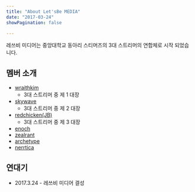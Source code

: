 ```yaml
---
title: "About Let'sBe MEDIA"
date: "2017-03-24"
showPagination: false

---
```


레쓰비 미디어는 중앙대학교 동아리 스티머즈의 3대 스트리머의 연합체로 시작 되었습니다.

## 멤버 소개

* [wraithkim](https://www.youtube.com/channel/UCQjMu8zCnXjQs4S7Ljpz2Bg)
	* 3대 스트리머 중 제 1 대장
* [skywave](https://youtube.com/skywavetm)
	* 3대 스트리머 중 제 2 대장
* [redchicken(JB)](https://www.youtube.com/channel/UCc-PaI2bNiNMOTYkildsybw)
	* 3대 스트리머 중 제 3 대장
* [enoch](https://youtube.com/enochjwsong)
* [zealrant](https://www.youtube.com/channel/UCHUX1nNq2ZHedwkgWoBVxUw)
* [archetype](https://www.youtube.com/channel/UCT8oVl13_Po7JjIFB8Nmqew)
* [nerrtica](https://youtube.com/DainChoiNerrtica)

## 연대기

* 2017.3.24 - 레쓰비 미디어 결성

